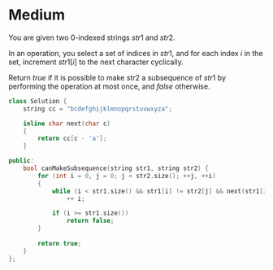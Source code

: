 # Medium

You are given two 0-indexed strings $str1$ and $str2$.

In an operation, you select a set of indices in $str1$, and for each index $i$ in the set, increment $str1[i]$ to the next character cyclically.

Return $true$ if it is possible to make $str2$ a subsequence of $str1$ by performing the operation at most once, and $false$ otherwise.

```cpp
class Solution {
    string cc = "bcdefghijklmnopqrstuvwxyza";

    inline char next(char c)
    {
        return cc[c - 'a'];
    }

public:
    bool canMakeSubsequence(string str1, string str2) {
        for (int i = 0, j = 0; j < str2.size(); ++j, ++i)
        {
            while (i < str1.size() && str1[i] != str2[j] && next(str1[i]) != str2[j])
                ++ i;

            if (i >= str1.size())
                return false;
        }
        
        return true;
    }
};
```
